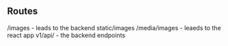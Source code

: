 ## Routes

/images - leads to the backend static/images
/media/images - leaeds to the react app
v1/api/ - the backend endpoints